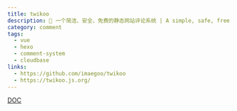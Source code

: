```yaml
---
title: twikoo
description: 💬 一个简洁、安全、免费的静态网站评论系统 | A simple, safe, free comment system.
category: comment
tags:
  - vue
  - hexo
  - comment-system
  - cloudbase
links:
  - https://github.com/imaegoo/twikoo
  - https://twikoo.js.org/
---
```

[DOC](https://raw.githubusercontent.com/imaegoo/twikoo/master/README.md ':include')
